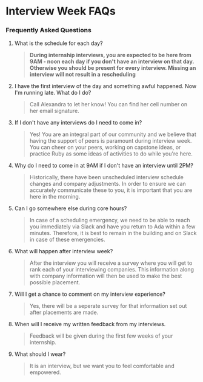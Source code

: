 # Interview Week FAQs

### Frequently Asked Questions
1. What is the schedule for each day?

    > **During internship interviews, you are expected to be here from 9AM - noon each day if you don't have an interview on that day. Otherwise you should be present for every interview.  Missing an interview will not result in a rescheduling**

1. I have the first interview of the day and something awful happened. Now I'm running late. What do I do?

    > Call Alexandra to let her know! You can find her cell number on her email signature.

1. If I don't have any interviews do I need to come in?

    > Yes! You are an integral part of our community and we believe that having the support of peers is paramount during interview week. You can cheer on your peers, working on capstone ideas, or practice Ruby as some ideas of activities to do while you're here.

1. Why do I need to come in at 9AM if I don't have an interview until 2PM?

    > Historically, there have been unscheduled interview schedule changes and company adjustments. In order to ensure we can accurately communicate these to you, it is important that you are here in the morning.

1. Can I go somewhere else during core hours?

    > In case of a scheduling emergency, we need to be able to reach you immediately via Slack and have you return to Ada within a few minutes. Therefore, it is best to remain in the building and on Slack in case of these emergencies.
    
1. What will happen after interview week? 
    
     > After the interview you will receive a survey where you will get to rank each of your interviewing companies.  This information along with company information will then be used to make the best possible placement.  
     
 1. Will I get a chance to comment on my interview experience?  
 
    > Yes, there will be a seperate survey for that information set out after placements are made. 
    
 1. When will I receive my written feedback from my interviews. 
 
    > Feedback will be given during the first few weeks of your internship.
    
 1. What should I wear? 
 
    > It is an interview, but we want you to feel comfortable and empowered. 
